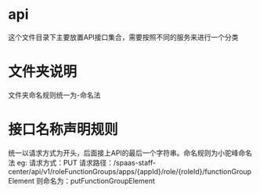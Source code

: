 # api

这个文件目录下主要放置API接口集合，需要按照不同的服务来进行一个分类


# 文件夹说明
文件夹命名规则统一为-命名法

# 接口名称声明规则

统一以请求方式为开头，后面接上API的最后一个字符串。命名规则为小驼峰命名法
eg: 请求方式：PUT 请求路径：/spaas-staff-center/api/v1/roleFunctionGroups/apps/{appId}/role/{roleId}/functionGroupElement
则命名为：putFunctionGroupElement